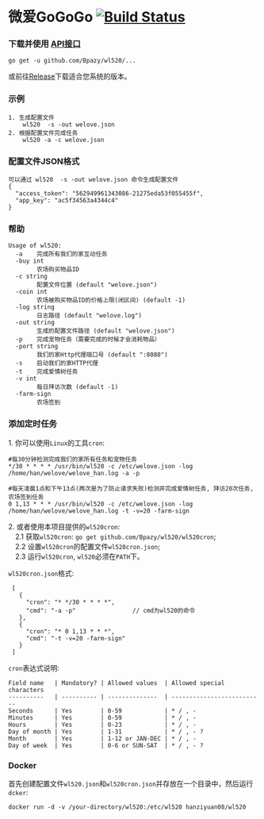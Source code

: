 微爱GoGoGo [![Build Status](https://travis-ci.org/Bpazy/wl520.svg?branch=master)](https://travis-ci.org/Bpazy/wl520)
=============

### 下载并使用 [API接口](https://github.com/Bpazy/wl520/blob/master/API.md)
```
go get -u github.com/Bpazy/wl520/...
```
或前往[Release](https://github.com/Bpazy/wl520/releases)下载适合您系统的版本。

### 示例
```
1. 生成配置文件 
    wl520  -s -out welove.json
2. 根据配置文件完成任务 
    wl520 -a -c welove.json
```

### 配置文件JSON格式
```
可以通过 wl520  -s -out welove.json 命令生成配置文件
{
  "access_token": "562949961343086-21275eda53f055455f",
  "app_key": "ac5f34563a4344c4"
}
```

### 帮助
```
Usage of wl520:
  -a    完成所有我们的家互动任务
  -buy int
        农场购买物品ID
  -c string
        配置文件位置 (default "welove.json")
  -coin int
        农场被购买物品ID的价格上限(闭区间) (default -1)
  -log string
        日志路径 (default "welove.log")
  -out string
        生成的配置文件路径 (default "welove.json")
  -p    完成宠物任务（需要完成的时候才会消耗物品）
  -port string
        我们的家Http代理端口号 (default ":8080")
  -s    启动我们的家HTTP代理
  -t    完成爱情树任务
  -v int
        每日拜访次数 (default -1)
  -farm-sign
        农场签到
```

### 添加定时任务
1\. 你可以使用`Linux`的工具`cron`:
```
#每30分钟检测完成我们的家所有任务和宠物任务
*/30 * * * * /usr/bin/wl520 -c /etc/welove.json -log /home/han/welove/welove_han.log -a -p

#每天凌晨1点和下午13点(两次是为了防止请求失败)检测并完成爱情树任务, 拜访20次任务, 农场签到任务
0 1,13 * * * /usr/bin/wl520 -c /etc/welove.json -log /home/han/welove/welove_han.log -t -v=20 -farm-sign
```
2\. 或者使用本项目提供的`wl520cron`:    
&emsp;2.1 获取`wl520cron`: `go get github.com/Bpazy/wl520/wl520cron`;    
&emsp;2.2 设置`wl520cron`的配置文件`wl520cron.json`;    
&emsp;2.3 运行`wl520cron`, `wl520`必须在`PATH`下。

`wl520cron.json`格式:
```
 [
   {
     "cron": "* */30 * * * *",
     "cmd": "-a -p"                // cmd为wl520的命令
   },
   {
     "cron": "* 0 1,13 * * *",
     "cmd": "-t -v=20 -farm-sign"
   }
 ]
 ```
`cron`表达式说明:
```
Field name   | Mandatory? | Allowed values  | Allowed special characters
----------   | ---------- | --------------  | --------------------------
Seconds      | Yes        | 0-59            | * / , -
Minutes      | Yes        | 0-59            | * / , -
Hours        | Yes        | 0-23            | * / , -
Day of month | Yes        | 1-31            | * / , - ?
Month        | Yes        | 1-12 or JAN-DEC | * / , -
Day of week  | Yes        | 0-6 or SUN-SAT  | * / , - ?
```

### Docker
首先创建配置文件`wl520.json`和`wl520cron.json`并存放在一个目录中，然后运行`dcker`:
```
docker run -d -v /your-directory/wl520:/etc/wl520 hanziyuan08/wl520
```
